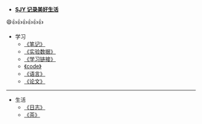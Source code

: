 <!-- docs/_sidebar.md -->

<!-- <link rel="stylesheet" href="//cdn.jsdelivr.net/npm/docsify/themes/dark.css"> -->

* **[SJY 记录美好生活](/)**

:smile::+1::+1::+1::+1::+1::+1:

* 学习
  * [《笔记》](/notes/)  
  * [《实验数据》](/experiment/)  
  * [《学习链接》](/interlinkage/)
  * [《code》](/code/)
  * [《语言》](/language/)
  * [《论文》](/paper/)

---

* 生活
  * [《日志》](/diary/)
  * [《茶》](/tea/)
